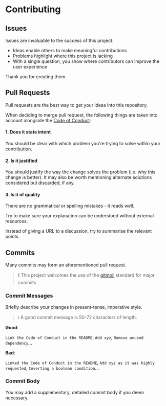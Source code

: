 # Contributing

## Issues

Issues are invaluable to the success of this project.

* Ideas enable others to make meaningful contributions
* Problems highlight where this project is lacking
* With a single question, you show where contributors can improve the user experience

Thank you for creating them.

## Pull Requests

Pull requests are the best way to get your ideas into this repository.

When deciding to merge pull request, the following things are taken into account alongside the
[Code of Conduct](./CODE_OF_CONDUCT.md):

#### 1. Does it state intent

You should be clear with which problem you're trying to solve within your contribution.

#### 2. Is it justified

You should justify the way the change solves the problem (i.e. why this change is better). It may also be worth
mentioning alternate solutions considered but discarded, if any.

#### 3. Is it of quality

There are no grammatical or spelling mistakes - it reads well.

Try to make sure your explanation can be understood without external resources.

Instead of giving a URL to a discussion, try to summarise the relevant points.

## Commits

Many commits may form an aforementioned pull request.

> :exclamation: This project welcomes the use of the [gitmoji](https://github.com/carloscuesta/gitmoji) standard for
major commits

### Commit Messages

Briefly describe your changes in present-tense, imperative style.

> :information_source: A good commit message is 50-72 characters of length.

**Good**:

`Link the Code of Conduct in the README`, `Add xyz`, `Remove unused dependency`...

**Bad**:

`Linked the Code of Conduct in the README`, `Add xyz as it was highly requested`, `Inverting a boolean condition`...

### Commit Body

You may add a supplementary, detailed commit body if you deem necessary.
